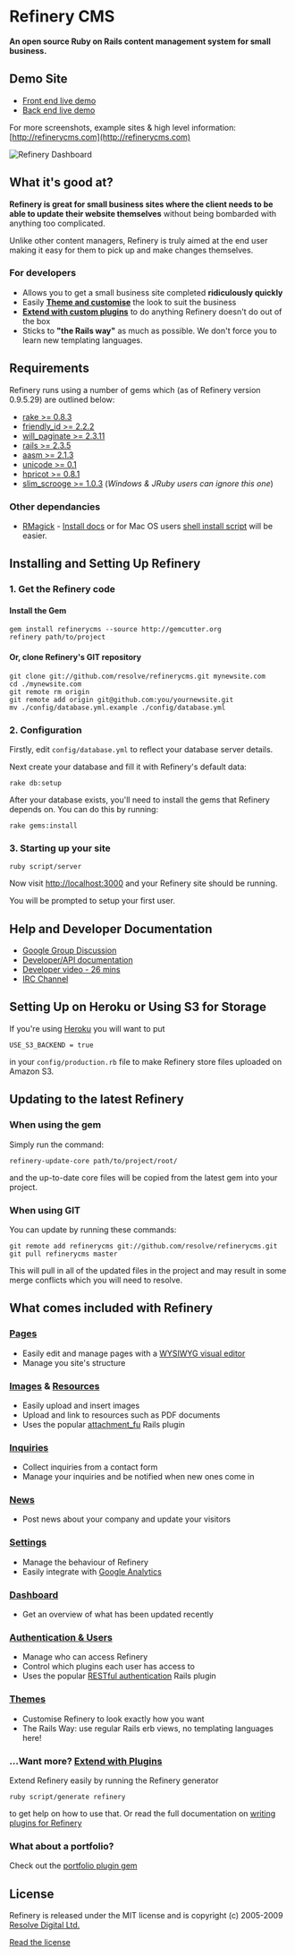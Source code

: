 # Refinery CMS

__An open source Ruby on Rails content management system for small business.__

## Demo Site

* [Front end live demo ](http://demo.refinerycms.com)
* [Back end live demo ](http://demo.refinerycms.com/admin)

For more screenshots, example sites & high level information: [http://refinerycms.com](http://refinerycms.com)

![Refinery Dashboard](http://refinerycms.com/system/images/0000/0576/dashboard.png)

## What it's good at?

__Refinery is great for small business sites where the client needs to be able to update their website themselves__ without being bombarded with anything too complicated.

Unlike other content managers, Refinery is truly aimed at the end user making it easy for them to pick up and make changes themselves.

### For developers

* Allows you to get a small business site completed __ridiculously quickly__
* Easily __[Theme and customise](http://github.com/resolve/refinerycms/blob/master/vendor/plugins/themes/themes.md)__ the look to suit the business
* __[Extend with custom plugins](http://github.com/resolve/refinerycms/blob/master/vendor/plugins/refinery/plugins.md)__ to do anything Refinery doesn't do out of the box
* Sticks to __"the Rails way"__ as much as possible. We don't force you to learn new templating languages.

## Requirements

Refinery runs using a number of gems which (as of Refinery version 0.9.5.29) are outlined below:

* [rake >= 0.8.3](http://gemcutter.org/gems/rake)
* [friendly_id >= 2.2.2](http://gemcutter.org/gems/friendly_id)
* [will_paginate >= 2.3.11](http://gemcutter.org/gems/will_paginate)
* [rails >= 2.3.5](http://gemcutter.org/gems/rails)
* [aasm >= 2.1.3](http://gemcutter.org/gems/aasm)
* [unicode >= 0.1](http://gemcutter.org/gems/unicode)
* [hpricot >= 0.8.1](http://gemcutter.org/gems/hpricot)
* [slim_scrooge >= 1.0.3](http://gemcutter.org/gems/slim_scrooge) (_Windows & JRuby users can ignore this one_)

### Other dependancies

* [RMagick](http://github.com/rmagick/rmagick) - [Install docs](http://rmagick.rubyforge.org/install-faq.html) or for
Mac OS users [shell install script](http://github.com/maddox/magick-installer) will be easier.

## Installing and Setting Up Refinery

### 1. Get the Refinery code

#### Install the Gem

    gem install refinerycms --source http://gemcutter.org
    refinery path/to/project

#### Or, clone Refinery's GIT repository

    git clone git://github.com/resolve/refinerycms.git mynewsite.com
    cd ./mynewsite.com
    git remote rm origin
    git remote add origin git@github.com:you/yournewsite.git
    mv ./config/database.yml.example ./config/database.yml

### 2. Configuration

Firstly, edit ``config/database.yml`` to reflect your database server details.

Next create your database and fill it with Refinery's default data:

    rake db:setup

After your database exists, you'll need to install the gems that Refinery depends on. You can do this by running:

    rake gems:install

### 3. Starting up your site

    ruby script/server

Now visit [http://localhost:3000](http://localhost:3000) and your Refinery site should be running.

You will be prompted to setup your first user.

## Help and Developer Documentation

* [Google Group Discussion](http://groups.google.com/group/refinery-cms)
* [Developer/API documentation](http://api.refinerycms.org)
* [Developer video - 26 mins](http://refinerycms.com/pages/for-developers)
* [IRC Channel](irc://irc.freenode.net/refinerycms)

## Setting Up on Heroku or Using S3 for Storage

If you're using [Heroku](http://heroku.com/) you will want to put

    USE_S3_BACKEND = true
  
in your ``config/production.rb`` file to make Refinery store files uploaded on Amazon S3.

## Updating to the latest Refinery

### When using the gem

Simply run the command:

    refinery-update-core path/to/project/root/

and the up-to-date core files will be copied from the latest gem into your project.

### When using GIT

You can update by running these commands:

    git remote add refinerycms git://github.com/resolve/refinerycms.git
    git pull refinerycms master

This will pull in all of the updated files in the project and may result in some merge conflicts which you will need to resolve.

## What comes included with Refinery

### [Pages](http://github.com/resolve/refinerycms/blob/master/vendor/plugins/pages/pages.md)

* Easily edit and manage pages with a [WYSIWYG visual editor](http://www.wymeditor.org/)
* Manage you site's structure

### [Images](http://github.com/resolve/refinerycms/blob/master/vendor/plugins/images/images.md) & [Resources](http://github.com/resolve/refinerycms/blob/master/vendor/plugins/resources/resources.md)

* Easily upload and insert images
* Upload and link to resources such as PDF documents
* Uses the popular [attachment_fu](http://github.com/technoweenie/attachment_fu) Rails plugin

### [Inquiries](http://github.com/resolve/refinerycms/blob/master/vendor/plugins/inquiries/inquiries.md)

* Collect inquiries from a contact form
* Manage your inquiries and be notified when new ones come in

### [News](http://github.com/resolve/refinerycms/blob/master/vendor/plugins/news/news.md)

* Post news about your company and update your visitors

### [Settings](http://github.com/resolve/refinerycms/blob/master/vendor/plugins/refinery_settings/settings.md)

* Manage the behaviour of Refinery
* Easily integrate with [Google Analytics](https://www.google.com/analytics/)

### [Dashboard](http://github.com/resolve/refinerycms/blob/master/vendor/plugins/dashboard/dashboard.md)

* Get an overview of what has been updated recently

### [Authentication & Users](http://github.com/resolve/refinerycms/blob/master/vendor/plugins/authentication/authentication.md)

* Manage who can access Refinery
* Control which plugins each user has access to
* Uses the popular [RESTful authentication](http://github.com/technoweenie/restful-authentication) Rails plugin

### [Themes](http://github.com/resolve/refinerycms/blob/master/vendor/plugins/themes/themes.md)

* Customise Refinery to look exactly how you want
* The Rails Way: use regular Rails erb views, no templating languages here!

### ...Want more? [Extend with Plugins](http://github.com/resolve/refinerycms/blob/master/vendor/plugins/refinery/plugins.md)

Extend Refinery easily by running the Refinery generator

    ruby script/generate refinery
  
to get help on how to use that. Or read the full documentation on [writing plugins for Refinery](http://github.com/resolve/refinerycms/blob/master/vendor/plugins/refinery/plugins.md)

### What about a portfolio?

Check out the [portfolio plugin gem](http://github.com/resolve/portfolio)

## License

Refinery is released under the MIT license and is copyright (c) 2005-2009 [Resolve Digital Ltd.](http://www.resolvedigital.co.nz)

[Read the license](http://github.com/resolve/refinerycms/blob/master/license.md)